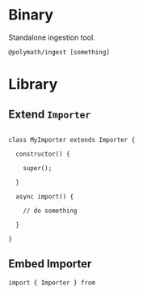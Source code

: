 Binary
======

Standalone ingestion tool.

`@polymath/ingest [something]`


Library
=======

Extend `Importer`
-----------------
```

class MyImporter extends Importer {

  constructor() {

    super();

  }

  async import() {

    // do something

  }

}
```

Embed Importer 
--------------

```
import { Importer } from

```